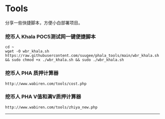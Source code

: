 # Tools
分享一些快捷脚本，方便小白部署项目。


### 挖币人 Khala POC5测试网一键便捷脚本

```
cd ~
wget -O wbr_khala.sh https://raw.githubusercontent.com/suugee/phala_tools/main/wbr_khala.sh && sudo chmod +x ./wbr_khala.sh && sudo ./wbr_khala.sh
```
### 挖币人 PHA 质押计算器
```
http://www.wabiren.com/tools/cost.php
```
### 挖币人 PHA V值和满V质押计算器
```
http://www.wabiren.com/tools/zhiya_new.php
```
--------------------------------------------------------------------
